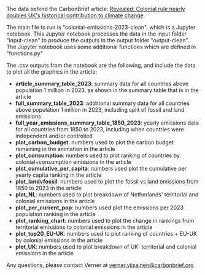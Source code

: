 The data behind the CarbonBrief article: [Revealed: Colonial rule nearly doubles UK's historical contribution to climate change](https://www.carbonbrief.org/revealed-how-colonial-rule-radically-shifts-historical-responsibility-for-climate-change/)

The main file to run is "colonial-emissions-2023-clean", which is a Jupyter notebook.
This Jupyter notebook processes the data in the input folder "input-clean" to produce the outputs in the output folder "output-clean".
The Jupyter notebook uses some additional functions which are defined in "functions.py"

The .csv outputs from the notebook are the following, and include the data to plot all the graphics in the article:
- __article_summary_table_2023__: summary data for all countries above population 1 million in 2023, as shown in the summary table that is in the article
- __full_summary_table_2023__: additional summary data for all countries above population 1 million in 2023, including split of fossil and land emissions
- __full_year_emissions_summary_table_1850_2023__: yearly emissions data for all countries from 1850 to 2023, including when countries were independent and/or controlled
- __plot_carbon_budget__: numbers used to plot the carbon budget remaining in the animation in the article
- __plot_consumption__: numbers used to plot ranking of countries by colonial+consumption emissions in the article
- __plot_cumulative_per_capita__: numbers used plot the cumulative per yearly capita ranking in the article
- __plot_landvfossil__: numbers used to plot the fossil vs land emissions from 1850 to 2023 in the article
- __plot_NL__: numbers used to plot breakdown of Netherlands' territorial and colonial emissions in the article
- __plot_per_current_pop__:  numbers used plot the emissions per 2023 population ranking in the article
- __plot_ranking_chart__: numbers used to plot the change in rankings from territorial emissions to colonial emissions in the article
- __plot_top20_EU-UK__: numbers used to plot ranking of countries + EU-UK by colonial emissions in the article
- __plot_UK__: numbers used to plot breakdown of UK' territorial and colonial emissions in the article

Any questions, please contact Verner at verner.viisainen@carbonbrief.org
